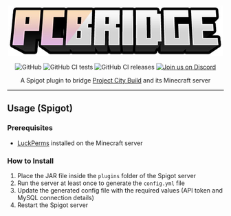 <div align="center">
<img src="logo.jpg" alt="PCBridge" width="500">

![GitHub](https://img.shields.io/github/license/projectcitybuild/pcbridge)
![GitHub CI tests](https://github.com/projectcitybuild/PCBridge/workflows/tests/badge.svg?branch=dev)
![GitHub CI releases](https://github.com/projectcitybuild/PCBridge/workflows/Create%20release/badge.svg?branch=release)
[![Join us on Discord](https://img.shields.io/discord/161649330799902720.svg?label=&logo=discord&logoColor=ffffff&color=7389D8&labelColor=6A7EC2)](https://discord.gg/pcb)

A Spigot plugin to bridge [Project City Build](https://projectcitybuild.com) and its Minecraft server
</div>

<hr />

## Usage (Spigot)

### Prerequisites
* [LuckPerms](https://www.spigotmc.org/resources/luckperms-an-advanced-permissions-plugin.28140/) installed on the Minecraft server

### How to Install

1. Place the JAR file inside the `plugins` folder of the Spigot server
2. Run the server at least once to generate the `config.yml` file
3. Update the generated config file with the required values (API token and MySQL connection details)
4. Restart the Spigot server

